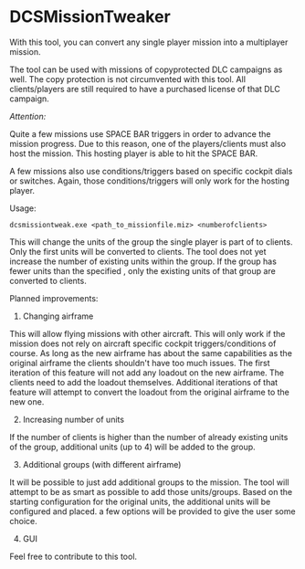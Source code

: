 # DCSMissionTweaker

With this tool, you can convert any single player mission into a multiplayer mission.

The tool can be used with missions of copyprotected DLC campaigns as well.
The copy protection is not circumvented with this tool.
All clients/players are still required to have a purchased license of that DLC campaign.

*Attention:*

Quite a few missions use SPACE BAR triggers in order to advance the mission progress.
Due to this reason, one of the players/clients must also host the mission.
This hosting player is able to hit the SPACE BAR.

A few missions also use conditions/triggers based on specific cockpit dials or switches.
Again, those conditions/triggers will only work for the hosting player.

Usage:

```
dcsmissiontweak.exe <path_to_missionfile.miz> <numberofclients>
```

This will change the units of the group the single player is part of to clients.
Only the first <numberofclients> units will be converted to clients.
The tool does not yet increase the number of existing units within the group.
If the group has fewer units than the specified <numberofclients>, only the existing units of that group are converted to clients.

Planned improvements:

1. Changing airframe

This will allow flying missions with other aircraft.
This will only work if the mission does not rely on aircraft specific cockpit triggers/conditions of course.
As long as the new airframe has about the same capabilities as the original airframe the clients shouldn't have too much issues.
The first iteration of this feature will not add any loadout on the new airframe. The clients need to add the loadout themselves.
Additional iterations of that feature will attempt to convert the loadout from the original airframe to the new one.

2. Increasing number of units

If the number of clients is higher than the number of already existing units of the group, additional units (up to 4) will be added to the group.

3. Additional groups (with different airframe)

It will be possible to just add additional groups to the mission. The tool will attempt to be as smart as possible to add those units/groups.
Based on the starting configuration for the original units, the additional units will be configured and placed.
a few options will be provided to give the user some choice.

4. GUI

Feel free to contribute to this tool.
